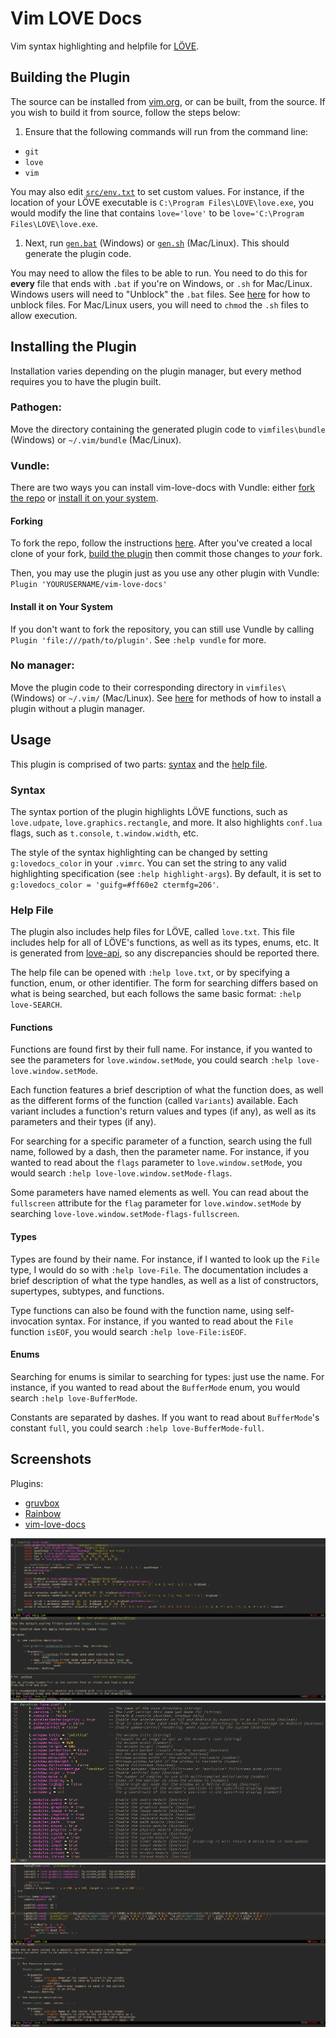 # Vim LOVE Docs

Vim syntax highlighting and helpfile for [LÖVE](http://love2d.org).

## Building the Plugin

The source can be installed from [vim.org](http://www.vim.org/scripts/script.php?script_id=5298), or can be built, from the source. If you wish to build it from source, follow the steps below:

1. Ensure that the following commands will run from the command line:

- `git`
- `love`
- `vim`

You may also edit [`src/env.txt`](src/env.txt) to set custom values. For instance, if the location of your LÖVE executable is `C:\Program Files\LOVE\love.exe`, you would modify the line that contains `love='love'` to be `love='C:\Program Files\LOVE\love.exe`.

1. Next, run [`gen.bat`](src/gen.bat) (Windows) or [`gen.sh`](src/gen.sh) (Mac/Linux). This should generate the plugin code.

You may need to allow the files to be able to run. You need to do this for **every** file that ends with `.bat` if you're on Windows, or `.sh` for Mac/Linux. Windows users will need to "Unblock" the `.bat` files. See [here](https://superuser.com/questions/38476) for how to unblock files. For Mac/Linux users, you will need to `chmod` the `.sh` files to allow execution.

## Installing the Plugin

Installation varies depending on the plugin manager, but every method requires you to have the plugin built.

### Pathogen:

Move the directory containing the generated plugin code to `vimfiles\bundle` (Windows) or `~/.vim/bundle` (Mac/Linux).

### Vundle:

There are two ways you can install vim-love-docs with Vundle: either [fork the repo](#forking) or [install it on your system](#install-it-on-your-system).

#### Forking

To fork the repo, follow the instructions [here](https://help.github.com/articles/fork-a-repo/). After you've created a local clone of your fork, [build the plugin](#building-the-plugin) then commit those changes to *your* fork.

Then, you may use the plugin just as you use any other plugin with Vundle: `Plugin 'YOURUSERNAME/vim-love-docs'`

#### Install it on Your System

If you don't want to fork the repository, you can still use Vundle by calling `Plugin 'file:///path/to/plugin'`. See `:help vundle` for more.

### No manager:

Move the plugin code to their corresponding directory in `vimfiles\` (Windows) or `~/.vim/` (Mac/Linux). See [here](https://vi.stackexchange.com/questions/613) for methods of how to install a plugin without a plugin manager.

## Usage

This plugin is comprised of two parts: [syntax](#syntax) and the [help file](#help-file).

### Syntax

The syntax portion of the plugin highlights LÖVE functions, such as `love.udpate`, `love.graphics.rectangle`, and more. It also highlights `conf.lua` flags, such as `t.console`, `t.window.width`, etc.

The style of the syntax highlighting can be changed by setting `g:lovedocs_color` in your `.vimrc`. You can set the string to any valid highlighting specification (see `:help highlight-args`). By default, it is set to `g:lovedocs_color = 'guifg=#ff60e2 ctermfg=206'`.

### Help File

The plugin also includes help files for LÖVE, called `love.txt`. This file includes help for all of LÖVE's functions, as well as its types, enums, etc. It is generated from [love-api](https://github.com/love2d-community/love-api), so any discrepancies should be reported there.

The help file can be opened with `:help love.txt`, or by specifying a function, enum, or other identifier. The form for searching differs based on what is being searched, but each follows the same basic format: `:help love-SEARCH`.

#### Functions

Functions are found first by their full name. For instance, if you wanted to see the parameters for `love.window.setMode`, you could search `:help love-love.window.setMode`.

Each function features a brief description of what the function does, as well as the different forms of the function (called `Variants`) available. Each variant includes a function's return values and types (if any), as well as its parameters and their types (if any).

For searching for a specific parameter of a function, search using the full name, followed by a dash, then the parameter name. For instance, if you wanted to read about the `flags` parameter to `love.window.setMode`, you would search `:help love-love.window.setMode-flags`.

Some parameters have named elements as well. You can read about the `fullscreen` attribute for the `flag` parameter for `love.window.setMode` by searching `love-love.window.setMode-flags-fullscreen`.

#### Types

Types are found by their name. For instance, if I wanted to look up the `File` type, I would do so with `:help love-File`. The documentation includes a brief description of what the type handles, as well as a list of constructors, supertypes, subtypes, and functions.

Type functions can also be found with the function name, using self-invocation syntax. For instance, if you wanted to read about the `File` function `isEOF`, you would search `:help love-File:isEOF`.

#### Enums

Searching for enums is similar to searching for types: just use the name. For instance, if you wanted to read about the `BufferMode` enum, you would search `:help love-BufferMode`.

Constants are separated by dashes. If you want to read about `BufferMode`'s constant `full`, you could search `:help love-BufferMode-full`.

## Screenshots

Plugins:

- [gruvbox](https://github.com/morhetz/gruvbox)
- [Rainbow](https://github.com/luochen1990/rainbow)
- [vim-love-docs](https://github.com/davisdude/vim-love-docs)

![](src/pics/screen1.png)
![](src/pics/screen2.png)
![](src/pics/screen3.png)
